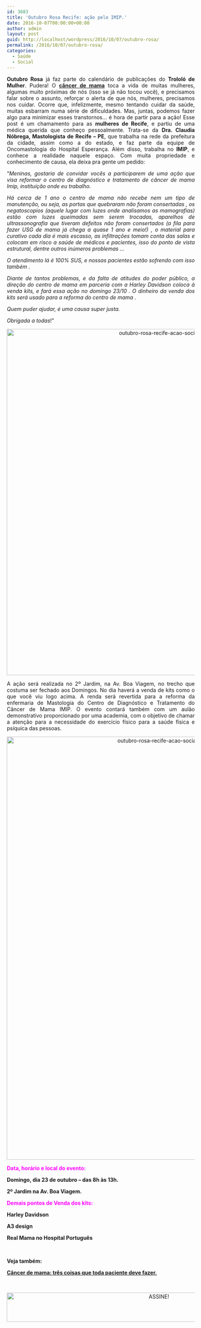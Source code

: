```yaml
---
id: 3683
title: 'Outubro Rosa Recife: ação pelo IMIP.'
date: 2016-10-07T00:00:00+00:00
author: admin
layout: post
guid: http://localhost/wordpress/2016/10/07/outubro-rosa/
permalink: /2016/10/07/outubro-rosa/
categories:
  - Saúde
  - Social
---
```

<p align="justify">
  <strong>Outubro Rosa</strong> já faz parte do calendário de publicações do <strong>Trololó de Mulher</strong>. Pudera! O <strong><a href="http://www.trololodemulher.com.br/2015/10/23/cancer-de-mama-4/" target="_blank">câncer de mama</a></strong> toca a vida de muitas mulheres, algumas muito próximas de nós (isso se já não tocou você), e precisamos falar sobre o assunto, reforçar o alerta de que nós, mulheres, precisamos nos cuidar. Ocorre que, infelizmente, mesmo tentando cuidar da saúde, muitas esbarram numa série de dificuldades. Mas, juntas, podemos fazer algo para minimizar esses transtornos… é hora de partir para a ação! Esse post é um chamamento para as <strong>mulheres de Recife</strong>, e partiu de uma médica querida que conheço pessoalmente. Trata-se da <strong>Dra. Claudia Nóbrega, Mastologista de Recife &#8211; PE</strong>, que trabalha na rede da prefeitura da cidade, assim como a do estado, e faz parte da equipe de Oncomastologia do Hospital Esperança. Além disso, trabalha no <strong>IMIP</strong>, e conhece a realidade naquele espaço. Com muita propriedade e conhecimento de causa, ela deixa pra gente um pedido:
</p>

<p align="justify">
  “<em>Meninas, gostaria de convidar vocês a participarem de uma ação que visa reformar o centro de diagnóstico e tratamento de câncer de mama Imip, instituição onde eu trabalho.</em>
</p>

<p align="justify">
  <em>Há cerca de 1 ano o centro de mama não recebe nem um tipo de manutenção, ou seja, as portas que quebraram não foram consertadas , os negatoscopios (aquele lugar com luzes onde analisamos as mamografias) estão com luzes queimadas sem serem trocadas, aparelhos de ultrassonografia que tiveram defeitos não foram consertados (a fila para fazer USG de mama já chega a quase 1 ano e meio!) , o material para curativo cada dia é mais escasso, as infiltrações tomam conta das salas e colocam em risco a saúde de médicos e pacientes, isso do ponto de vista estrutural, dentre outros inúmeros problemas &#8230;</em>
</p>

<p align="justify">
  <em>O atendimento lá é 100% SUS, e nossas pacientes estão sofrendo com isso também .</em>
</p>

<p align="justify">
  <em>Diante de tantos problemas, e da falta de atitudes do poder público, a direção do centro de mama em parceria com a Harley Davidson coloca à venda kits, e fará essa ação no domingo 23/10 . O dinheiro da venda dos kits será usado para a reforma do centro de mama .</em>
</p>

<p align="justify">
  <em>Quem puder ajudar, é uma causa super justa.</em>
</p>

<p align="justify">
  <em>Obrigada a todas</em>!”
</p>

<p align="center">
  <img class="alignnone size-full wp-image-13068" src="http://www.trololodemulher.com.br/blog/wp-content/uploads/2016/10/OUTUBRO-ROSA-RECIFE-ACAO-SOCIAL.jpg" alt="outubro-rosa-recife-acao-social" width="800" height="925" />
</p>

<p align="justify">
  A ação será realizada no 2º Jardim, na Av. Boa Viagem, no trecho que costuma ser fechado aos Domingos. No dia haverá a venda de kits como o que você viu logo acima. A renda será revertida para a reforma da enfermaria de Mastologia do Centro de Diagnóstico e Tratamento do Câncer de Mama IMIP. O evento contará também com um aulão demonstrativo proporcionado por uma academia, com o objetivo de chamar a atenção para a necessidade do exercício físico para a saúde física e psíquica das pessoas.
</p>

<p align="center">
  <img class="alignnone size-full wp-image-13069" src="http://www.trololodemulher.com.br/blog/wp-content/uploads/2016/10/OUTUBRO-ROSA-RECIFE-ACAO-SOCIAL2.jpg" alt="outubro-rosa-recife-acao-social2" width="800" height="1130" />
</p>

<p align="justify">
  <span style="color: #ff00ff;"><strong>Data, horário e local do evento:</strong></span>
</p>

<p align="justify">
  <strong>Domingo, dia 23 de outubro &#8211; das 8h às 13h.</strong>
</p>

<p align="justify">
  <strong>2º Jardim na Av. Boa Viagem.</strong>
</p>

<p align="justify">
  <span style="color: #ff00ff;"><strong>Demais pontos de Venda dos kits:</strong></span>
</p>

**Harley Davidson**

**A3 design**

**Real Mama no Hospital Português**

&nbsp;

**Veja também:**

<a href="http://www.trololodemulher.com.br/2015/10/23/cancer-de-mama-4/" target="_blank"><strong>Câncer de mama: três coisas que toda paciente deve fazer.</strong></a>

&nbsp;

<p align="center">
  <a href="http://feedburner.google.com/fb/a/mailverify?uri=blogBichaFemea&loc=en_US" target="_blank"><img class="alignnone size-full wp-image-10439" src="http://www.trololodemulher.com.br/blog/wp-content/uploads/2014/09/ASSINE.png" alt="ASSINE!" width="800" height="78" /></a>
</p>

&nbsp;

&nbsp;
